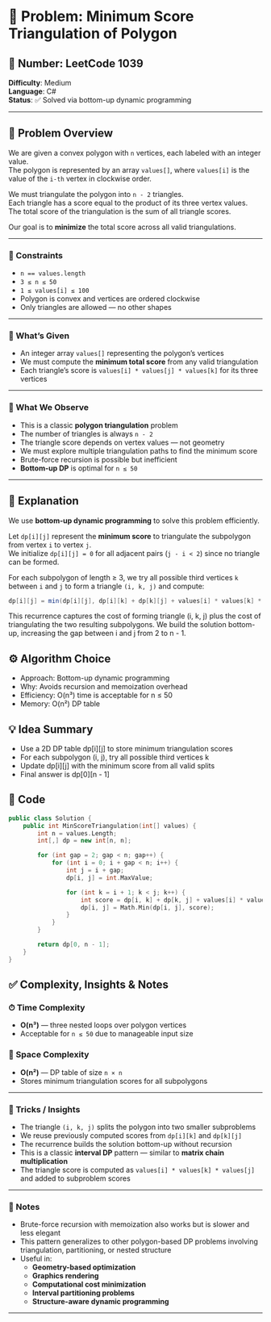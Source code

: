 # 🧩 Problem: Minimum Score Triangulation of Polygon  
## 🔢 Number: LeetCode 1039  
**Difficulty**: Medium  
**Language**: C#  
**Status**: ✅ Solved via bottom-up dynamic programming  

---

## 📜 Problem Overview

We are given a convex polygon with `n` vertices, each labeled with an integer value.  
The polygon is represented by an array `values[]`, where `values[i]` is the value of the `i-th` vertex in clockwise order.

We must triangulate the polygon into `n - 2` triangles.  
Each triangle has a score equal to the product of its three vertex values.  
The total score of the triangulation is the sum of all triangle scores.

Our goal is to **minimize** the total score across all valid triangulations.

---

### 🔢 Constraints
- `n == values.length`  
- `3 ≤ n ≤ 50`  
- `1 ≤ values[i] ≤ 100`  
- Polygon is convex and vertices are ordered clockwise  
- Only triangles are allowed — no other shapes

---

### 🎁 What’s Given
- An integer array `values[]` representing the polygon’s vertices  
- We must compute the **minimum total score** from any valid triangulation  
- Each triangle’s score is `values[i] * values[j] * values[k]` for its three vertices

---

### 👀 What We Observe
- This is a classic **polygon triangulation** problem  
- The number of triangles is always `n - 2`  
- The triangle score depends on vertex values — not geometry  
- We must explore multiple triangulation paths to find the minimum score  
- Brute-force recursion is possible but inefficient  
- **Bottom-up DP** is optimal for `n ≤ 50`

---

## 🧠 Explanation

We use **bottom-up dynamic programming** to solve this problem efficiently.

Let `dp[i][j]` represent the **minimum score** to triangulate the subpolygon from vertex `i` to vertex `j`.  
We initialize `dp[i][j] = 0` for all adjacent pairs (`j - i < 2`) since no triangle can be formed.

For each subpolygon of length ≥ 3, we try all possible third vertices `k` between `i` and `j` to form a triangle `(i, k, j)` and compute:

```csharp
dp[i][j] = min(dp[i][j], dp[i][k] + dp[k][j] + values[i] * values[k] * values[j])
```

This recurrence captures the cost of forming triangle (i, k, j) plus the cost of triangulating the two resulting subpolygons.
We build the solution bottom-up, increasing the gap between i and j from 2 to n - 1.

## ⚙️ Algorithm Choice

- Approach: Bottom-up dynamic programming
- Why: Avoids recursion and memoization overhead
- Efficiency: O(n³) time is acceptable for n ≤ 50
- Memory: O(n²) DP table

## 💡 Idea Summary
- Use a 2D DP table dp[i][j] to store minimum triangulation scores
- For each subpolygon (i, j), try all possible third vertices k
- Update dp[i][j] with the minimum score from all valid splits
- Final answer is dp[0][n - 1]

## 🧾 Code
```cpp
public class Solution {
    public int MinScoreTriangulation(int[] values) {
        int n = values.Length;
        int[,] dp = new int[n, n];

        for (int gap = 2; gap < n; gap++) {
            for (int i = 0; i + gap < n; i++) {
                int j = i + gap;
                dp[i, j] = int.MaxValue;

                for (int k = i + 1; k < j; k++) {
                    int score = dp[i, k] + dp[k, j] + values[i] * values[k] * values[j];
                    dp[i, j] = Math.Min(dp[i, j], score);
                }
            }
        }

        return dp[0, n - 1];
    }
}
```

## ✅ Complexity, Insights & Notes

### ⏱ Time Complexity
- **O(n³)** — three nested loops over polygon vertices  
- Acceptable for `n ≤ 50` due to manageable input size

### 🧠 Space Complexity
- **O(n²)** — DP table of size `n × n`  
- Stores minimum triangulation scores for all subpolygons

---

### 🧨 Tricks / Insights
- The triangle `(i, k, j)` splits the polygon into two smaller subproblems  
- We reuse previously computed scores from `dp[i][k]` and `dp[k][j]`  
- The recurrence builds the solution bottom-up without recursion  
- This is a classic **interval DP** pattern — similar to **matrix chain multiplication**  
- The triangle score is computed as `values[i] * values[k] * values[j]` and added to subproblem scores

---

### 🧠 Notes
- Brute-force recursion with memoization also works but is slower and less elegant  
- This pattern generalizes to other polygon-based DP problems involving triangulation, partitioning, or nested structure  
- Useful in:
  - **Geometry-based optimization**  
  - **Graphics rendering**  
  - **Computational cost minimization**  
  - **Interval partitioning problems**  
  - **Structure-aware dynamic programming**

---

